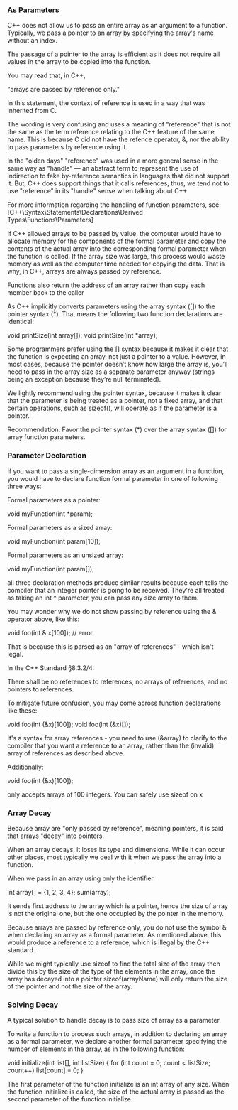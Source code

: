 ### As Parameters

C++ does not allow us to pass an entire array as an argument to a function. Typically, we pass a pointer to an array by specifying the array's name without an index.

The passage of a pointer to the array is efficient as it does not require all values in the array to be copied into the function.

You may read that, in C++,

  "arrays are passed by reference only."

In this statement, the context of reference is used in a way that was inherited from C.

The wording is very confusing and uses a meaning of "reference" that is not the same as the term reference relating to the C++ feature of the same name. This is because C did not have the refence operator, &, nor the ability to pass parameters by reference using it.

In the "olden days" "reference" was used in a more general sense in the same way as "handle" — an abstract term to represent the use of indirection to fake by-reference semantics in languages that did not support it. But, C++ does support things that it calls references; thus, we tend not to use "reference" in its "handle" sense when talking about C++

For more information regarding the handling of function parameters, see:
[C++\Syntax\Statements\Declarations\Derived Types\Functions\Parameters]





If C++ allowed arrays to be passed by value, the computer would have to allocate memory for the components of the formal parameter and copy the contents of the actual array into the corresponding formal parameter when the function is called. If the array size was large, this process would waste memory as well as the computer time needed for copying the data. That is why, in C++, arrays are always passed by reference.

Functions also return the address of an array rather than copy each member back to the caller


As C++ implicitly converts parameters using the array syntax ([]) to the pointer syntax (*). That means the following two function declarations are identical:

  void printSize(int array[]);
  void printSize(int *array);

Some programmers prefer using the [] syntax because it makes it clear that the function is expecting an array, not just a pointer to a value. However, in most cases, because the pointer doesn’t know how large the array is, you’ll need to pass in the array size as a separate parameter anyway (strings being an exception because they’re null terminated).

We lightly recommend using the pointer syntax, because it makes it clear that the parameter is being treated as a pointer, not a fixed array, and that certain operations, such as sizeof(), will operate as if the parameter is a pointer.

Recommendation: Favor the pointer syntax (*) over the array syntax ([]) for array function parameters.





### Parameter Declaration

If you want to pass a single-dimension array as an argument in a function, you would have to declare function formal parameter in one of following three ways:

Formal parameters as a pointer:

  void myFunction(int *param);

Formal parameters as a sized array:

  void myFunction(int param[10]);

Formal parameters as an unsized array:

  void myFunction(int param[]);

all three declaration methods produce similar results because each tells the compiler that an integer pointer is going to be received. They're all treated as taking an int * parameter, you can pass any size array to them.


You may wonder why we do not show passing by reference using the & operator above, like this:

  void foo(int & x[100]); // error

That is because this is parsed as an "array of references" - which isn't legal.

In the C++ Standard §8.3.2/4:

  There shall be no references to references, no arrays of references, and no pointers to references.


To mitigate future confusion, you may come across function declarations like these:

  void foo(int (&x)[100]);
  void foo(int (&x)[]);

It's a syntax for array references - you need to use (&array) to clarify to the compiler that you want a reference to an array, rather than the (invalid) array of references as described above.

Additionally:

  void foo(int (&x)[100]);

only accepts arrays of 100 integers. You can safely use sizeof on x



### Array Decay

Because array are "only passed by reference", meaning pointers, it is said that arrays "decay" into pointers.

When an array decays, it loses its type and dimensions. While it can occur other places, most typically we deal with it when we pass the array into a function.

When we pass in an array using only the identifier

  int array[] = {1, 2, 3, 4};
  sum(array);

It sends first address to the array which is a pointer, hence the size of array is not the original one, but the one occupied by the pointer in the memory.

Because arrays are passed by reference only, you do not use the symbol & when declaring an array as a formal parameter. As mentioned above, this would produce a reference to a reference, which is illegal by the C++ standard.

While we might typically use sizeof to find the total size of the array then divide this by the size of the type of the elements in the array, once the array has decayed into a pointer sizeof(arrayName) will only return the size of the pointer and not the size of the array.



### Solving Decay

A typical solution to handle decay is to pass size of array as a parameter.

To write a function to process such arrays, in addition to declaring an array as a formal parameter, we declare another formal parameter specifying the number of elements in the array, as in the following function:

  void initialize(int list[], int listSize)
  {
    for (int count = 0; count < listSize; count++)
      list[count] = 0;
  }

The first parameter of the function initialize is an int array of any size. When the function initialize is called, the size of the actual array is passed as the second parameter of the function initialize.
